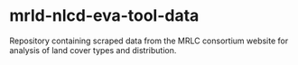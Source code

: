 # mrld-nlcd-eva-tool-data
Repository containing scraped data from the MRLC consortium website for analysis of land cover types and distribution.
